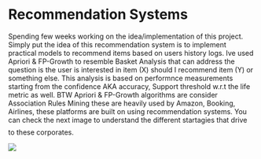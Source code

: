 # Recommendation Systems

Spending few weeks working on the idea/implementation of this project. Simply put the idea of this recommendation system is to implement practical models to recommend items based on users history logs. Ive used Apriori & FP-Growth to resemble Basket Analysis that can address the question is the user is interested in item (X) should I recommend item (Y) or something else. This analysis is based on performnce measurements starting from the confidence AKA accuracy, Support threshold w.r.t the life metric as well.
BTW Apriori & FP-Growth algorithms are consider Association Rules Mining these are heavily used by Amazon, Booking, Airlines, these platforms are built on using recommendation systems. You can check the next image to understand the different startagies that drive $$$$ to these corporates. 

![](https://github.com/RonySoliman/Recommendation-Systems-/blob/main/23.10.2023_00.49.43_REC.png)
